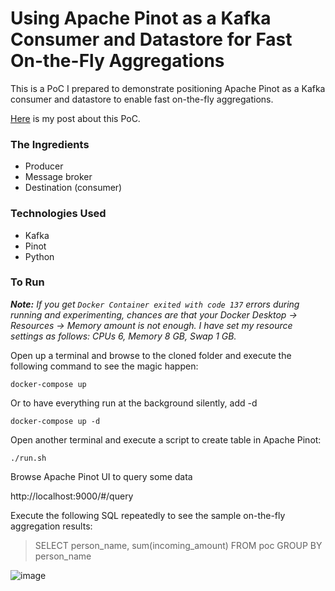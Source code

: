 # Using Apache Pinot as a Kafka Consumer and Datastore for Fast On-the-Fly Aggregations

This is a PoC I prepared to demonstrate positioning Apache Pinot as a Kafka consumer and datastore to enable fast on-the-fly aggregations.

[Here](https://mert.codes/harder-better-faster-stronger-apache-pinot-as-a-kafka-consumer-and-datastore-for-fast-7df25bcc7d02) is my post about this PoC.

### The Ingredients

- Producer
- Message broker
- Destination (consumer)

### Technologies Used

- Kafka
- Pinot
- Python

### To Run

_**Note:** If you get `Docker Container exited with code 137` errors during running and experimenting, chances are that your Docker Desktop -> Resources -> Memory amount is not enough. I have set my resource settings as follows: CPUs 6, Memory 8 GB, Swap 1 GB._

Open up a terminal and browse to the cloned folder and execute the following command to see the magic happen:

`docker-compose up`

Or to have everything run at the background silently, add -d

`docker-compose up -d`

Open another terminal and execute a script to create table in Apache Pinot:

`./run.sh`

Browse Apache Pinot UI to query some data

http://localhost:9000/#/query

Execute the following SQL repeatedly to see the sample on-the-fly aggregation results:
> SELECT person_name, sum(incoming_amount) FROM poc
GROUP BY person_name

![image](https://github.com/user-attachments/assets/8c775526-df57-46fb-9d2d-826867fe765a)
